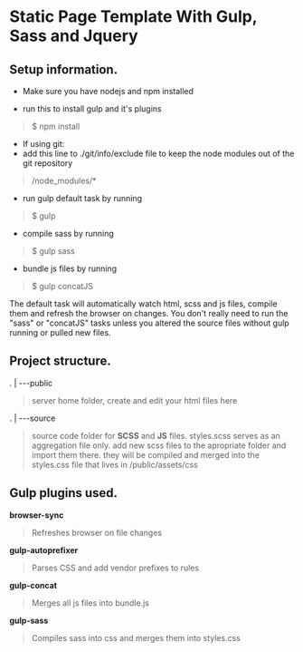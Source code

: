 # Static Page Template With Gulp, Sass and Jquery

Setup information.
------------------
* Make sure you have nodejs and npm installed

* run this to install gulp and it's plugins
> $ npm install

* If using git:
* add this line to ./git/info/exclude file to keep the node modules out of the git repository 
> /node_modules/*

* run gulp default task by running
> $ gulp

* compile sass by running
> $ gulp sass

* bundle js files by running
> $ gulp concatJS

The default task will automatically watch html, scss and js files,
compile them and refresh the browser on changes.
You don't really need to run the "sass" or "concatJS" tasks unless
you altered the source files without gulp running or pulled new
files.  

Project structure.
------------------

.
|
---public
> server home folder, create and edit your html files here  

.
|
---source
> source code folder for **SCSS** and **JS** files.
> styles.scss serves as an aggregation file only.
> add new scss files to the apropriate folder and import them there.
> they will be compiled and merged into the styles.css file
> that lives in /public/assets/css

Gulp plugins used.
------------------
**browser-sync**

> Refreshes browser on file changes 

**gulp-autoprefixer**

> Parses CSS and add vendor prefixes to rules

**gulp-concat**

> Merges all js files into bundle.js

**gulp-sass**

> Compiles sass into css and merges them into styles.css